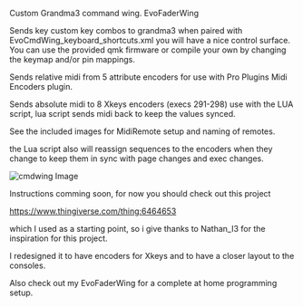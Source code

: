 Custom Grandma3 command wing.
EvoFaderWing

Sends key custom key combos to grandma3 when paired with EvoCmdWing_keyboard_shortcuts.xml you will have a nice control surface.
You can use the provided qmk firmware or compile your own by changing the keymap and/or pin mappings.

Sends relative midi from 5 attribute encoders for use with Pro Plugins Midi Encoders plugin.

Sends absolute midi to 8 Xkeys encoders (execs 291-298) use with the LUA script, lua script sends midi back to keep the values synced.

See the included images for MidiRemote setup and naming of remotes.

the Lua script also will reassign sequences to the encoders when they change to keep them in sync with page changes and exec changes.

![cmdwing Image](images/cmdwing.jpg)


Instructions comming soon, for now you should check out this project

https://www.thingiverse.com/thing:6464653

which I used as a starting point, so i give thanks to Nathan_I3 for the inspiration for this project.

I redesigned it to have encoders for Xkeys and to have a closer layout to the consoles.

Also check out my EvoFaderWing for a complete at home programming setup.